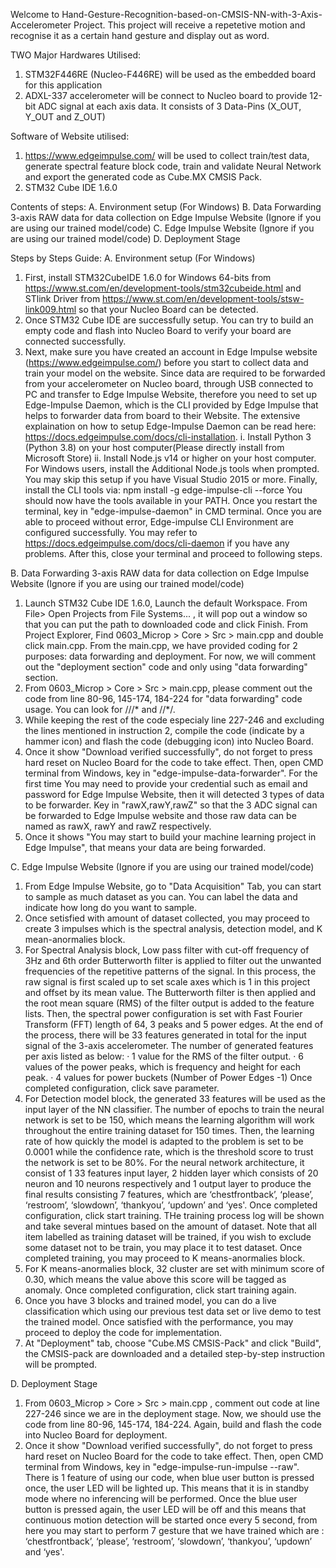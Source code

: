 Welcome to Hand-Gesture-Recognition-based-on-CMSIS-NN-with-3-Axis-Accelerometer Project. This project will receive a repetetive motion and recognise it as a certain hand gesture and display out as word.

TWO Major Hardwares Utilised:
1. STM32F446RE (Nucleo-F446RE) will be used as the embedded board for this application
2. ADXL-337 accelerometer will be connect to Nucleo board to provide 12-bit ADC signal at each axis data. It consists of 3 Data-Pins (X_OUT, Y_OUT and Z_OUT)

Software of Website utilised:
1. https://www.edgeimpulse.com/ will be used to collect train/test data, generate spectral feature block code, train and validate Neural Network and export the
generated code as Cube.MX CMSIS Pack.
2. STM32 Cube IDE 1.6.0

Contents of steps:
A. Environment setup (For Windows)
B. Data Forwarding 3-axis RAW data for data collection on Edge Impulse Website (Ignore if you are using our trained model/code)
C. Edge Impulse Website (Ignore if you are using our trained model/code)
D. Deployment Stage

Steps by Steps Guide:
A. Environment setup (For Windows)
1. First, install STM32CubeIDE 1.6.0 for Windows 64-bits from https://www.st.com/en/development-tools/stm32cubeide.html and
STlink Driver from https://www.st.com/en/development-tools/stsw-link009.html so that your Nucleo Board can be detected.
2. Once STM32 Cube IDE are successfully setup. You can try to build an empty code and flash into Nucleo Board to verify your board are connected successfully.
3. Next, make sure you have created an account in Edge Impulse website (https://www.edgeimpulse.com/) before you start to collect data and train your model on the website. Since data are required to be forwarded from your accelerometer on Nucleo board, through USB connected to PC and transfer to Edge Impulse Website, therefore you need to set up Edge-Impulse Daemon, which is the CLI provided by Edge Impulse that helps to forwarder data from board to their Website. The extensive explaination on how to setup Edge-Impulse Daemon can be read here: https://docs.edgeimpulse.com/docs/cli-installation. 
i. Install Python 3 (Python 3.8) on your host computer(Please directly install from Microsoft Store)
ii. Install Node.js v14 or higher on your host computer.
For Windows users, install the Additional Node.js tools when prompted. You may skip this setup if you have Visual Studio 2015 or more.
Finally, install the CLI tools via:
npm install -g edge-impulse-cli --force
You should now have the tools available in your PATH.
Once you restart the terminal, key in "edge-impulse-daemon" in CMD terminal. Once you are able to proceed without error, Edge-impulse CLI Environment are configured successfully. You may refer to https://docs.edgeimpulse.com/docs/cli-daemon if you have any problems. After this, close your terminal and proceed to following steps.

B. Data Forwarding 3-axis RAW data for data collection on Edge Impulse Website (Ignore if you are using our trained model/code)
1. Launch STM32 Cube IDE 1.6.0, Launch the default Workspace. From File> Open Projects from File Systems... , it will pop out a window so that you can put the path to downloaded code and click Finish. From Project Explorer, Find 0603_Microp > Core > Src > main.cpp and double click main.cpp. From the main.cpp, we have provided coding for 2 purposes: data forwarding and deployment. For now, we will comment out the "deployment section" code and only using "data forwarding" section.
2. From 0603_Microp > Core > Src > main.cpp, please comment out the code from line 80-96, 145-174, 184-224 for "data forwarding" code usage. You can look for ///* and //*/. 
3. While keeping the rest of the code especialy line 227-246 and excluding the lines mentioned in instruction 2, compile the code (indicate by a hammer icon) and flash the code (debugging icon) into Nucleo Board.
4. Once it show "Download verified successfully", do not forget to press hard reset on Nucleo Board for the code to take effect. Then, open CMD terminal from Windows, key in "edge-impulse-data-forwarder". For the first time You may need to provide your credential such as email and password for Edge Impulse Website, then it will detected 3 types of data to be forwarder. Key in "rawX,rawY,rawZ" so that the 3 ADC signal can be forwarded to Edge Impulse website and those raw data can be named as rawX, rawY and rawZ respectively.
5. Once it shows "You may start to build your machine learning project in Edge Impulse", that means your data are being forwarded.

C. Edge Impulse Website (Ignore if you are using our trained model/code)
1. From Edge Impulse Website, go to "Data Acquisition" Tab, you can start to sample as much dataset as you can. You can label the data and indicate how long do you want to sample. 
2. Once setisfied with amount of dataset collected, you may proceed to create 3 impulses which is the spectral analysis, detection model, and K mean-anormalies block.
3. For Spectral Analysis block, Low pass filter with cut-off frequency of 3Hz and 6th order Butterworth filter is applied to filter out the unwanted frequencies of the repetitive patterns of the signal. In this process, the raw signal is first scaled up to set scale axes which is 1 in this project and offset by its mean value. The Butterworth filter is then applied and the root mean square (RMS) of the filter output is added to the feature lists. Then, the spectral power configuration is set with Fast Fourier Transform (FFT) length of 64, 3 peaks and 5 power edges. At the end of the process, there will be 33 features generated in total for the input signal of the 3-axis accelerometer. The number of generated features per axis listed as below:
·         1 value for the RMS of the filter output.
·         6 values of the power peaks, which is frequency and height for each peak.
·         4 values for power buckets (Number of Power Edges -1)
Once completed configuration, click save parameter.
4. For Detection model block, the generated 33 features will be used as the input layer of the NN classifier. The number of epochs to train the neural network is set to be 150, which means the learning algorithm will work throughout the entire training dataset for 150 times. Then, the learning rate of how quickly the model is adapted to the problem is set to be 0.0001 while the confidence rate, which is the threshold score to trust the network is set to be 80%. For the neural network architecture, it consist of 1 33 features input layer, 2 hidden layer which consists of 20 neuron and 10 neurons respectively and 1 output layer to produce the final results consisting 7 features, which are ‘chestfrontback’, ‘please’, ‘restroom’, ‘slowdown’, ‘thankyou’, ‘updown’ and ‘yes'.
Once completed configuration, click start training. THe training process log will be shown and take several mintues based on the amount of dataset. Note that all item labelled as training dataset will be trained, if you wish to exclude some dataset not to be train, you may place it to test dataset. Once completed training, you may proceed to K means-anormalies block.
6. For K means-anormalies block, 32 cluster are set with minimum score of 0.30, which means the value above this score will be tagged as anomaly. Once completed configuration, click start training again.
7. Once you have 3 blocks and trained model, you can do a live classification which using our previous test data set or live demo to test the trained model. Once satisfied with the performance, you may proceed to deploy the code for implementation.
8. At "Deployment" tab, choose "Cube.MS CMSIS-Pack" and click "Build", the CMSIS-pack are downloaded and a detailed step-by-step instruction will be prompted.

D. Deployment Stage
1. From 0603_Microp > Core > Src > main.cpp , comment out code at line 227-246 since we are in the deployment stage. Now, we should use the code from line 80-96, 145-174, 184-224. Again, build and flash the code into Nucleo Board for deployment.
2. Once it show "Download verified successfully", do not forget to press hard reset on Nucleo Board for the code to take effect. Then, open CMD terminal from Windows, key in "edge-impulse-run-impulse --raw". There is 1 feature of using our code, when blue user button is pressed once, the user LED will be lighted up. This means that it is in standby mode where no inferencing will be performed. Once the blue user button is pressed again, the user LED will be off and this means that continuous motion detection will be started once every 5 second, from here you may start to perform 7 gesture that we have trained which are : ‘chestfrontback’, ‘please’, ‘restroom’, ‘slowdown’, ‘thankyou’, ‘updown’ and ‘yes'.
